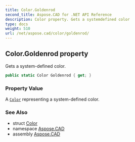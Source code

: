 ```yaml
---
title: Color.Goldenrod
second_title: Aspose.CAD for .NET API Reference
description: Color property. Gets a systemdefined color
type: docs
weight: 510
url: /net/aspose.cad/color/goldenrod/
---
```

## Color.Goldenrod property

Gets a system-defined color.

```csharp
public static Color Goldenrod { get; }
```

### Property Value

A [`Color`](../) representing a system-defined color.

### See Also

* struct [Color](../)
* namespace [Aspose.CAD](../../color/)
* assembly [Aspose.CAD](../../../)


